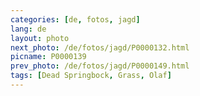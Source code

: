 ```yaml
---
categories: [de, fotos, jagd]
lang: de
layout: photo
next_photo: /de/fotos/jagd/P0000132.html
picname: P0000139
prev_photo: /de/fotos/jagd/P0000149.html
tags: [Dead Springbock, Grass, Olaf]
---
```

